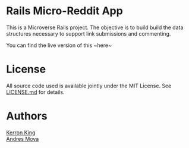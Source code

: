 # Rails Micro-Reddit App

This is a Microverse Rails project. The objective is to build build the data structures necessary to support link submissions and commenting.

You can find the live version of this ~here~

# License

All source code used is available jointly under the MIT License. See [LICENSE.md](https://github.com/rails/rails/blob/master/activerecord/MIT-LICENSE) for details.

# Authors
[Kerron King](https://github.com/KerronKing)\
[Andres Moya](https://github.com/AndresFMoya)
